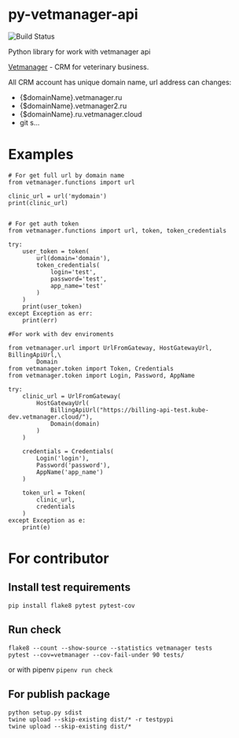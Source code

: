 # py-vetmanager-api

![Build Status](https://github.com/otis22/PyVetmanagerApi/workflows/Python%20package/badge.svg)

Python library for work with vetmanager api

[Vetmanager](https://vetmanager.ru) - CRM for veterinary business. 

All CRM account has unique domain name, url address can changes:

* {$domainName}.vetmanager.ru
* {$domainName}.vetmanager2.ru
* {$domainName}.ru.vetmanager.cloud
* git s...

# Examples

```
# For get full url by domain name
from vetmanager.functions import url

clinic_url = url('mydomain')
print(clinic_url)
```

```

# For get auth token
from vetmanager.functions import url, token, token_credentials

try:
    user_token = token(
        url(domain='domain'),
        token_credentials(
            login='test',
            password='test',
            app_name='test'
        )
    )
    print(user_token)
except Exception as err: 
    print(err)
```

```
#For work with dev enviroments

from vetmanager.url import UrlFromGateway, HostGatewayUrl, BillingApiUrl,\
        Domain
from vetmanager.token import Token, Credentials
from vetmanager.token import Login, Password, AppName

try: 
    clinic_url = UrlFromGateway(
        HostGatewayUrl(
            BillingApiUrl("https://billing-api-test.kube-dev.vetmanager.cloud/"),
            Domain(domain)
        )
    )
    
    credentials = Credentials(
        Login('login'),
        Password('password'),
        AppName('app_name')
    )
    
    token_url = Token(
        clinic_url,
        credentials
    )
except Exception as e:
    print(e)
```

# For contributor

## Install test requirements 

```
pip install flake8 pytest pytest-cov
```

## Run check
```
flake8 --count --show-source --statistics vetmanager tests
pytest --cov=vetmanager --cov-fail-under 90 tests/
```
or with pipenv `pipenv run check`

## For publish package

```
python setup.py sdist
twine upload --skip-existing dist/* -r testpypi
twine upload --skip-existing dist/*
```